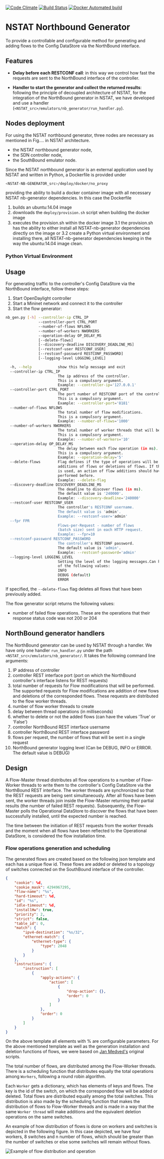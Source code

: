 [![Code Climate](https://codeclimate.com/github/intracom-telecom-sdn/nstat-nb-generator/badges/gpa.svg)](https://codeclimate.com/github/intracom-telecom-sdn/nstat-nb-generator)
[![Build Status](https://travis-ci.org/intracom-telecom-sdn/nstat.svg?branch=master)](https://travis-ci.org/intracom-telecom-sdn/nstat)
[![Docker Automated build](https://img.shields.io/docker/automated/jrottenberg/ffmpeg.svg?maxAge=2592000)](https://hub.docker.com/r/intracom/nstat-nb-generator/)

# NSTAT Northbound Generator

To provide a controllable and configurable method for generating and adding flows
to the Config DataStore via the NorthBound interface.

## Features

- **Delay before each RESTCONF call**: in this way we control how fast the
  requests are sent to the NorthBound interface of the controller.

- **Handler to start the generator and collect the returned results**: following
  the principle of decoupled architecture of NSTAT, for the integration of
  the NorthBound generator in NSTAT, we have developed and use a handler
  (`<NSTAT_src>/emulators/nb_generator/run_handler.py`).

## Nodes deployment

For using the NSTAT northbound generator, three nodes are necessary as mentioned
in Fig.... in NSTAT architecture.

*    the NSTAT northbound generator node,
*    the SDN controller node,
*    the SouthBound emulator node.

Since the NSTAT northbound generator is an external application used by NSTAT
and written in Python, a Dockerfile is provided under

```bash
<NSTAT-NB-GENERATOR_src>/deploy/docker/no_proxy
```

providing the ability to build a docker container image with all
necessary NSTAT nb-generator dependencies. In this case the Dockerfile

1.  builds an ubuntu:14.04 image
2.  downloads the ```deploy/provision.sh``` script when building the docker image
3.  executes the provision.sh within the docker image
    3.1    the provision.sh has the ability to either install all NSTAT-nb-generator
dependencies directly on the image or
    3.2    create a Python virtual environment and installing there, all NSTAT-nb-generator
 dependencies keeping in the way the ubuntu:14.04 image clean.


### Python Virtual Environment

## Usage


For generating traffic to the controller's Config DataStore via the
NorthBound interface, follow these steps:

1. Start OpenDaylight controller
2. Start a Mininet network and connect it to the controller
3. Start the flow generator:

```bash
nb_gen.py [-h] --controller-ip CTRL_IP
               --controller-port CTRL_PORT
               --number-of-flows NFLOWS
               --number-of-workers NWORKERS
               --operation-delay OP_DELAY_MS
               [--delete-flows]
               [--discovery-deadline DISCOVERY_DEADLINE_MS]
               [--restconf-user RESTCONF_USER]
               [--restconf-password RESTCONF_PASSWORD]
               [--logging-level LOGGING_LEVEL]

  -h, --help            show this help message and exit
  --controller-ip CTRL_IP
                        The ip address of the controller.
                        This is a compulsory argument.
                        Example: --controller-ip='127.0.0.1'
  --controller-port CTRL_PORT
                        The port number of RESTCONF port of the controller.
                        This is a compulsory argument.
                        Example: --controller-port='8181'
  --number-of-flows NFLOWS
                        The total number of flow modifications.
                        This is a compulsory argument.
                        Example: --number-of-flows='1000'
  --number-of-workers NWORKERS
                        The total number of worker threads that will be created.
                        This is a compulsory argument.
                        Example: --number-of-workers='10'
  --operation-delay OP_DELAY_MS
                        The delay between each flow operation (in ms).
                        This is a compulsory argument.
                        Example: --operation-delay='5'
  --delete-flows        Flag defines if the type of operations will be
                        additions of flows or deletions of flows. If this flag
                        is used, an action of flow additions should have been
                        performed before.
                        Example: --delete-flag
  --discovery-deadline DISCOVERY_DEADLINE_MS
                        The deadline to discover flows (in ms).
                        The default value is '240000'.
                        Example: --discovery-deadline='240000'
  --restconf-user RESTCONF_USER
                        The controller's RESTCONF username.
                        The default value is 'admin'.
                        Example: --restconf-user='admin'
  --fpr FPR
                        Flows-per-Request - number of flows
                        (batch size) sent in each HTTP request.
                        Example: --fpr=10
  --restconf-password RESTCONF_PASSWORD
                        The controller's RESTCONF password.
                        The default value is 'admin'.
                        Example: --restconf-password='admin'
  --logging-level LOGGING_LEVEL
                        Setting the level of the logging messages.Can have one
                        of the following values:
                        INFO
                        DEBUG (default)
                        ERROR
```

If specified, the `--delete-flows` flag deletes all flows that have been
previously added.

The flow generator script returns the following values:
- number of failed flow operations. These are the operations that their
response status code was not 200 or 204

## NorthBound generator handlers

The NorthBound generator can be used by NSTAT through a handler. We have only
one handler `run_handler.py` under the path `<NSTAT_src>/emulators/nb_generator/`.
It takes the following command line arguments:
  1. IP address of controller
  2. controller REST interface port (port on which the NorthBound
    controller's interface listens for REST requests)
  3. total number of requests for Flow modifications that will be performed.
    The supported requests for Flow modifications are addition of new flows
    and deletions of the corresponded flows. These requests are distributed
    to the flow worker threads.
  4. number of flow worker threads to create
  5. delay between thread operations (in milliseconds)
  6. whether to delete or not the added flows (can have the values 'True' or
    'False')
  7. controller NorthBound REST interface username
  8. controller NorthBound REST interface password
  9. flows per request, the number of flows that will be sent in a single
  request
  10. NorthBound generator logging level (Can be DEBUG, INFO or ERROR. The
    default value is DEBUG)

## Design

A Flow-Master thread distributes all flow operations to a number of
Flow-Worker threads to write them to the controller's Config DataStore via
the NorthBound REST interface. The worker threads are synchronized so that the
REST requests are being sent simultaneously. After all flows have been sent, the
worker threads join inside the Flow-Master returning their partial results (the
number of failed REST requests). Subsequently, the Flow-Master polls the
Operational DataStore to discover the flows that have been successfully installed,
until the expected number is reached.

The time between the initiation of REST requests from the worker threads and the moment
when all flows have been reflected to the Operational DataStore, is considered the flow
installation time.

### Flow operations generation and scheduling

The generated flows are created based on the following json template and each
has a unique flow id. These flows are added or deleted to a topology of switches
connected on the SouthBound interface of the controller.
```json
{
    "cookie": %d,
    "cookie_mask": 4294967295,
    "flow-name": "%s",
    "hard-timeout": %d,
    "id": "%s",
    "idle-timeout": %d,
    "installHw": true,
    "priority": 2,
    "strict": false,
    "table_id": 0,
    "match": {
        "ipv4-destination": "%s/32",
        "ethernet-match": {
            "ethernet-type": {
                "type": 2048
            }
        }
    },
    "instructions": {
        "instruction": [
            {
                "apply-actions": {
                    "action": [
                        {
                            "drop-action": {},
                            "order": 0
                        }
                    ]
                },
                "order": 0
            }
        ]
    }
}
```
On the above template all elements with % are configurable parameters. For the
above mentioned template as well as the generation installation and deletion
functions of flows, we were based on
[Jan Medved's](https://github.com/opendaylight/integration/tree/master/test/tools/odl-mdsal-clustering-tests/clustering-performance-test)
original scripts.

The total number of flows, are distributed among the Flow-Worker threads.
There is a scheduling function that distributes equally the total operations
among `Workers`, following a round robin algorithm.

Each `Worker` gets a dictionary, which has elements of keys and flows. The key
is the id of the switch, on which the corresponded flow will be added or
deleted. Total flows are distributed equally among the total switches. This
distribution is also made by the scheduling function that makes the
distribution of flows to Flow-Worker threads and is made in a way that the
same `Worker thread` will make additions and the equivalent deletion operations
on the same switches.

An example of how distribution of flows is done on workers and switches is
depicted in the following figure. In this case depicted, we have four workers,
8 switches and n number of flows, which should be greater than the number of
switches or else some switches will remain without flows.

![Example of flow distribution and operation](images/nb_flow_gen.png)
